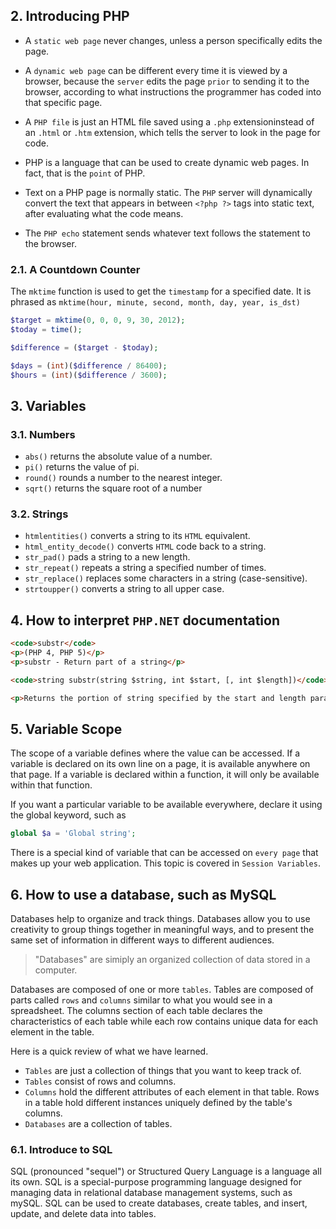 ## 2. Introducing PHP 

- A `static web page` never changes, unless a person specifically edits the page.

- A `dynamic web page` can be different every time it is viewed by a browser, because the `server` edits the page `prior` to sending it to the browser, according to what instructions the programmer has coded into that specific page.

- A `PHP file` is just an HTML file saved using a `.php` extensioninstead of an `.html` or `.htm` extension, which tells the server to look in the page for code.

- PHP is a language that can be used to create dynamic web pages. In fact, that is the `point` of PHP.

- Text on a PHP page is normally static. The `PHP` server will dynamically convert the text that appears in between `<?php ?>` tags into static text, after evaluating what the code means.

- The `PHP echo` statement sends whatever text follows the statement to the browser.

### 2.1. A Countdown Counter 

The `mktime` function is used to get the `timestamp` for a specified date. It is phrased as `mktime(hour, minute, second, month, day, year, is_dst)` 

```php
$target = mktime(0, 0, 0, 9, 30, 2012);
$today = time();

$difference = ($target - $today);

$days = (int)($difference / 86400);
$hours = (int)($difference / 3600);
```

## 3. Variables

### 3.1. Numbers

- `abs()` returns the absolute value of a number.
- `pi()` returns the value of pi.
- `round()` rounds a number to the nearest integer.
- `sqrt()` returns the square root of a number

### 3.2. Strings

- `htmlentities()` converts a string to its `HTML` equivalent.
- `html_entity_decode()` converts `HTML` code back to a string.
- `str_pad()` pads a string to a new length.
- `str_repeat()` repeats a string a specified number of times.
- `str_replace()` replaces some characters in a string (case-sensitive).
- `strtoupper()` converts a string to all upper case.

## 4. How to interpret `PHP.NET` documentation

```html
<code>substr</code>
<p>(PHP 4, PHP 5)</p>
<p>substr - Return part of a string</p>

<code>string substr(string $string, int $start, [, int $length])</code>

<p>Returns the portion of string specified by the start and length parameters</p>
```

## 5. Variable Scope

The scope of a variable defines where the value can be accessed. If a variable is declared on its own line on a page, it is available anywhere on that page. If a variable is declared within a function, it will only be available within that function.

If you want a particular variable to be available everywhere, declare it using the global keyword, such as 

```php
global $a = 'Global string';
```

There is a special kind of variable that can be accessed on `every page` that makes up your web application. This topic is covered in `Session Variables`.

## 6. How to use a database, such as MySQL

Databases help to organize and track things. Databases allow you to use creativity to group things together in meaningful ways, and to present the same set of information in different ways to different audiences.

> "Databases" are simiply an organized collection of data stored in a computer.

Databases are composed of one or more `tables`. Tables are composed of parts called `rows` and `columns` similar to what you would see in a spreadsheet. The columns section of each table declares the characteristics of each table while each row contains unique data for each element in the table.

Here is a quick review of what we have learned. 

- `Tables` are just a collection of things that you want to keep track of.
- `Tables` consist of rows and columns.
- `Columns` hold the different attributes of each element in that table. Rows in a table hold different instances uniquely defined by the table's columns. 
- `Databases` are a collection of tables.

### 6.1. Introduce to SQL 

SQL (pronounced "sequel") or Structured Query Language is a language all its own. SQL is a special-purpose programming language designed for managing data in relational database management systems, such as mySQL. SQL can be used to create databases, create tables, and insert, update, and delete data into tables.

